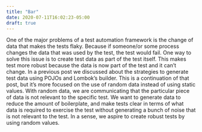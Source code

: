 ```yaml
---
title: "Bar"
date: 2020-07-11T16:02:23-05:00
draft: true
---
```


One of the major problems of a test automation framework is the change of data that makes the tests flaky. Because if someone/or some process changes the data that was used by the test, the test would fail. One way to solve this issue is to create test data as part of the test itself. This makes test more robust because the data is now part of the test and it can’t change. In a previous post we discussed about the strategies to generate test data using POJOs and Lombok’s builder. This is a continuation of that post, but it’s more focused on the use of random data instead of using static values. With random data, we are communicating that the particular piece of data is not relevant to the specific test. We want to generate data to reduce the amount of boilerplate, and make tests clear in terms of what data is required to exercise the test without generating a bunch of noise that is not relevant to the test. In a sense, we aspire to create robust tests by using random values.
